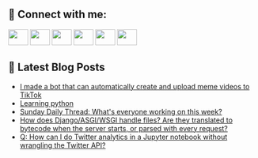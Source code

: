 ## 🔎 Connect with me:
[<img height="32" width="40" src="https://cdn.jsdelivr.net/npm/simple-icons@v5/icons/telegram.svg" />](https://t.me/bullbesh)
[<img height="32" width="40" src="https://cdn.jsdelivr.net/npm/simple-icons@v5/icons/vk.svg" />](https://vk.com/bullbesh)
[<img height="32" width="40" src="https://cdn.jsdelivr.net/npm/simple-icons@v5/icons/twitter.svg" />](https://twitter.com/bullbesh1)
[<img height="32" width="40" src="https://cdn.jsdelivr.net/npm/simple-icons@v5/icons/instagram.svg" />](https://www.instagram.com/bullbesh)
[<img height="32" width="40" src="https://cdn.jsdelivr.net/npm/simple-icons@v5/icons/reddit.svg" />](https://www.reddit.com/user/bullbesh)
[<img height="32" width="40" src="https://cdn.jsdelivr.net/npm/simple-icons@v5/icons/youtube.svg" />](https://www.youtube.com/channel/UCtfjRs6uzgq5mfm8S06WTcg)

## 📕 Latest Blog Posts
<!-- BLOG-POST-LIST:START -->
- [I made a bot that can automatically create and upload meme videos to TikTok](https://www.reddit.com/r/Python/comments/vaafv8/i_made_a_bot_that_can_automatically_create_and/)
- [Learning python](https://www.reddit.com/r/Python/comments/va9zw7/learning_python/)
- [Sunday Daily Thread: What&#39;s everyone working on this week?](https://www.reddit.com/r/Python/comments/va9ucw/sunday_daily_thread_whats_everyone_working_on/)
- [How does Django/ASGI/WSGI handle files? Are they translated to bytecode when the server starts, or parsed with every request?](https://www.reddit.com/r/Python/comments/va7a5l/how_does_djangoasgiwsgi_handle_files_are_they/)
- [Q: How can I do Twitter analytics in a Jupyter notebook without wrangling the Twitter API?](https://www.reddit.com/r/Python/comments/va6tvd/q_how_can_i_do_twitter_analytics_in_a_jupyter/)
<!-- BLOG-POST-LIST:END -->
